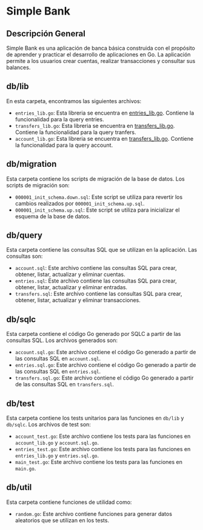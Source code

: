 # Simple Bank

## Descripción General

Simple Bank es una aplicación de banca básica construida con el propósito de aprender y practicar el desarrollo de aplicaciones en Go. La aplicación permite a los usuarios crear cuentas, realizar transacciones y consultar sus balances.

## db/lib

En esta carpeta, encontramos las siguientes archivos:

- `entries_lib.go`: Esta libreria se encuentra en [entries_lib.go](lib/entries_lib.go). Contiene la funcionalidad para la query entries.
- `transfers_lib.go`: Esta libreria se encuentra en [transfers_lib.go](lib/transfers_lib.go). Contiene la funcionalidad para la query tranfers.
- `account_lib.go`: Esta libreria se encuentra en [transfers_lib.go](lib/account_lib.go). Contiene la funcionalidad para la query account.

## db/migration

Esta carpeta contiene los scripts de migración de la base de datos. Los scripts de migración son:

- `000001_init_schema.down.sql`: Este script se utiliza para revertir los cambios realizados por `000001_init_schema.up.sql`.
- `000001_init_schema.up.sql`: Este script se utiliza para inicializar el esquema de la base de datos.

## db/query

Esta carpeta contiene las consultas SQL que se utilizan en la aplicación. Las consultas son:

- `account.sql`: Este archivo contiene las consultas SQL para crear, obtener, listar, actualizar y eliminar cuentas.
- `entries.sql`: Este archivo contiene las consultas SQL para crear, obtener, listar, actualizar y eliminar entradas.
- `transfers.sql`: Este archivo contiene las consultas SQL para crear, obtener, listar, actualizar y eliminar transacciones.

## db/sqlc

Esta carpeta contiene el código Go generado por SQLC a partir de las consultas SQL. Los archivos generados son:

- `account.sql.go`: Este archivo contiene el código Go generado a partir de las consultas SQL en `account.sql`.
- `entries.sql.go`: Este archivo contiene el código Go generado a partir de las consultas SQL en `entries.sql`.
- `transfers.sql.go`: Este archivo contiene el código Go generado a partir de las consultas SQL en `transfers.sql`.

## db/test

Esta carpeta contiene los tests unitarios para las funciones en `db/lib` y `db/sqlc`. Los archivos de test son:

- `account_test.go`: Este archivo contiene los tests para las funciones en `account_lib.go` y `account.sql.go`.
- `entries_test.go`: Este archivo contiene los tests para las funciones en `entries_lib.go` y `entries.sql.go`.
- `main_test.go`: Este archivo contiene los tests para las funciones en `main.go`.

## db/util

Esta carpeta contiene funciones de utilidad como:

- `random.go`: Este archivo contiene funciones para generar datos aleatorios que se utilizan en los tests.
